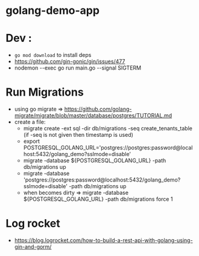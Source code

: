 # golang-demo-app

# Dev :
 - `go mod download` to install deps
 - https://github.com/gin-gonic/gin/issues/477
 - nodemon --exec go run main.go --signal SIGTERM

# Run Migrations
- using go migrate => https://github.com/golang-migrate/migrate/blob/master/database/postgres/TUTORIAL.md
- create a file:
  * migrate create -ext sql -dir db/migrations -seq create_tenants_table (if -seq is not given then timestamp is used)
  * export POSTGRESQL_GOLANG_URL='postgres://postgres:password@localhost:5432/golang_demo?sslmode=disable'
  * migrate -database ${POSTGRESQL_GOLANG_URL} -path db/migrations up
  * migrate -database 'postgres://postgres:password@localhost:5432/golang_demo?sslmode=disable' -path db/migrations up
  * when becomes dirty => migrate -database ${POSTGRESQL_GOLANG_URL} -path db/migrations force 1

# Log rocket
- https://blog.logrocket.com/how-to-build-a-rest-api-with-golang-using-gin-and-gorm/

